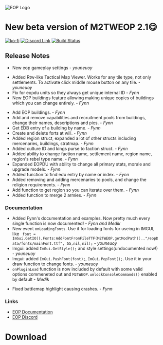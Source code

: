![EOP Logo](https://i.imgur.com/jqzoYoQ.png)

# New beta version of M2TWEOP 2.1😋

 [![ko-fi](https://ko-fi.com/img/githubbutton_sm.svg)](https://ko-fi.com/D1D4DZTHG)
 [![Discord Link](https://img.shields.io/discord/713369537948549191?color=red&label=Discord&style=for-the-badge)](https://discord.gg/Epqjm8u2WK)
 [![Build Status](https://img.shields.io/github/v/release/youneuoy/M2TWEOP-library?label=Download&style=for-the-badge)](#download)

## **Release Notes**

<!-- ### **Breaking Changes** -->

<!-- ### **Launcher** -->
- New eop gameplay settings - *youneuoy*

<!-- ### **Library** -->
- Added Rtw-like Tactical Map Viewer. Works for any tile type, not only settlements. To activate click middle mouse button on any tile. - *youneuoy*
- Fix for eopdu units so they always get unique internal ID - *Fynn*
- New EOP buildings feature allowing making unique copies of buildings which you can change entirely. - *Fynn*

<!-- ### **Lua Plugin** -->
- Add EOP buildings. - *Fynn*
- Add and remove capabilities and recruitment pools from buildings, change their names, descriptions and pics. - *Fynn*
- Get EDB entry of a building by name. - *Fynn*
- Create and delete forts at will. - *Fynn*
- Added region struct, expanded a lot of other structs including mercenaries, buildings, stratmap. - *Fynn*
- Added culture ID and kings purse to faction struct. - *Fynn*
- Added ability to change faction name, settlement name, region name, region's rebel type name. - *Fynn*
- Expanded EOPDU with ability to change all primary stats, morale and upgrade models. - *Fynn*
- Added function to find edu entry by name or index. - *Fynn*
- Added removing and adding mercenaries to pools, and change the religion requirements. - *Fynn*
- Add function to get region so you can iterate over them. - *Fynn*
- Added function to merge 2 armies. - *Fynn*

### **Documentation**
- Added Fynn's documentation and examples. Now pretty much every single function is now documented! - *Fynn and Medik*
- New event `onLoadingFonts`. Use it for loading fonts for useing in IMGUI, like ` font = ImGui.GetIO().Fonts:AddFontFromFileTTF(M2TWEOP.getModPath().."/eopData/fonts/mainFont.ttf", 55,nil,nil);`  - *youneuoy*
- Imgui: added `ImGui.GetStyle();` and style settings(undocumented now!) - *youneuoy*
- Imgui: added `ImGui.PushFont(font);`, `ImGui.PopFont();`. Use it in your draw function to change fonts. - *youneuoy*
- `onPluginLoad` function is now included by default with some valid options commeneted out and `M2TWEOP.unlockConsoleCommands()` enabled by default - *Medik* 

<!-- ### **Bugfixes** -->
- Fixed battlemap highlight causing crashes. - *Fynn*

### **Links**
* [EOP Documentation](https://youneuoy.github.io/M2TWEOP-library/)
* [EOP Discord](https://discord.gg/cG2Paep9)

# Download
<a id="download"></a>
